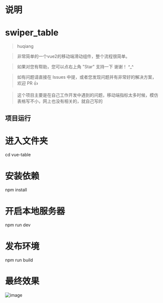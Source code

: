 # 说明
# swiper_table
> huqiang

>  非常简单的一个vue2的移动端滑动组件，整个流程很简单。

>  如果对您有帮助，您可以点右上角 "Star" 支持一下 谢谢！ ^_^

>  如有问题请直接在 Issues 中提，或者您发现问题并有非常好的解决方案，欢迎 PR 👍

>  这个项目主要是在自己工作开发中遇到的问题，移动端指标太多时候，模仿表格写不小，网上也没有相关的，就自己写的





## 项目运行

# 进入文件夹
cd vue-table

# 安装依赖
npm install

# 开启本地服务器
npm run dev

# 发布环境
npm run build


# 最终效果

![image](https://github.com/yuan-00/vue-table/blob/master/static/img/table.gif)



